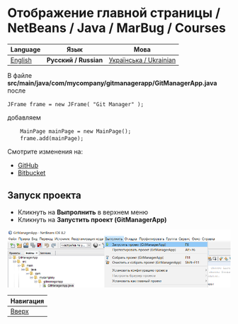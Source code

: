 # Отображение главной страницы / NetBeans / Java / MarBug / Courses

| Language | Язык | Мова |
| -------- | ---- | ---- |
| [English](README.md) | **Русский / Russian** | [Українська / Ukrainian](README.uk.md) |

В файле **src/main/java/com/mycompany/gitmanagerapp/GitManagerApp.java** после

    JFrame frame = new JFrame( "Git Manager" );

добавляем

        MainPage mainPage = new MainPage();
        frame.add(mainPage);

Смотрите изменения на:

* [GitHub](https://github.com/marbug/courses-marbug-java/compare/v0.10_add-main-page-code...v0.11_show-main-page)
* [Bitbucket](https://bitbucket.org/marbug/courses-marbug-java/branches/compare/v0.11_show-main-page%0Dv0.10_add-main-page-code#diff)

## Запуск проекта ##

* Кликнуть на **Выпролнить** в верхнем меню
* Кликнуть на **Запустить проект (GitManagerApp)**

![Меню](https://github.com/marbug/courses-marbug-java/blob/master/netbeans/run-project/menu.ru.png)

| Навигация                |
| ------------------------ |
| [Вверх](../README.ru.md) |

